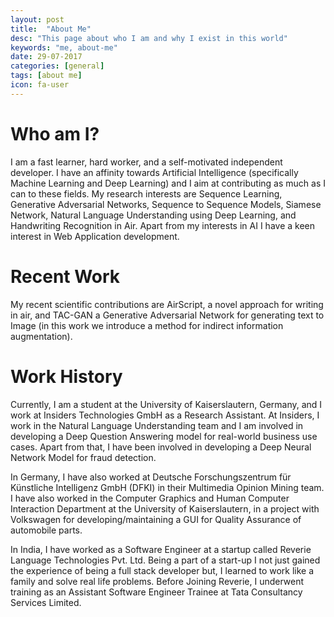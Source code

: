 ```yaml
---
layout: post
title:  "About Me"
desc: "This page about who I am and why I exist in this world"
keywords: "me, about-me"
date: 29-07-2017
categories: [general]
tags: [about me]
icon: fa-user 
---
```


# **Who am I?**

I am a fast learner, hard worker, and a self-motivated independent developer. I have an affinity towards Artificial Intelligence (specifically Machine Learning and Deep Learning) and I aim at contributing as much as I can to these fields. My research interests are Sequence Learning, Generative Adversarial Networks, Sequence to Sequence Models, Siamese Network, Natural Language Understanding using Deep Learning, and Handwriting Recognition in Air. Apart from my interests in AI I have a keen interest in Web Application development.

# **Recent Work**

My recent scientific contributions are AirScript, a novel approach for writing in air, and TAC-GAN a Generative Adversarial Network for generating text to Image (in this work we introduce a method for indirect information augmentation).

# **Work History**

Currently, I am a student at the University of Kaiserslautern, Germany, and I work at Insiders Technologies GmbH as a Research Assistant. At Insiders, I work in the Natural Language Understanding team and I am involved in developing a Deep Question Answering model for real-world business use cases. Apart from that, I have been involved in developing a Deep Neural Network Model for fraud detection.

In Germany, I have also worked at Deutsche Forschungszentrum für Künstliche Intelligenz GmbH (DFKI) in their Multimedia Opinion Mining team. I have also worked in the Computer Graphics and Human Computer Interaction Department at the University of Kaiserslautern, in a project with Volkswagen for developing/maintaining a GUI for Quality Assurance of automobile parts.

In India, I have worked as a Software Engineer at a startup called Reverie Language Technologies Pvt. Ltd. Being a part of a start-up I not just gained the experience of being a full stack developer but, I learned to work like a family and solve real life problems. Before Joining Reverie, I underwent training as an Assistant Software Engineer Trainee at Tata Consultancy Services Limited.
